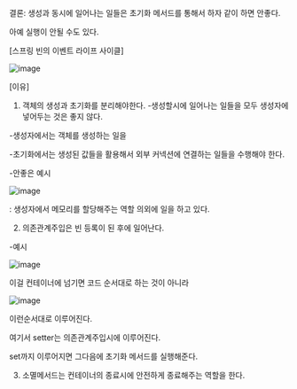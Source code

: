 결론: 생성과 동시에 일어나는 일들은 초기화 메서드를 통해서 하자 같이 하면 안좋다.

아예 실행이 안될 수도 있다.

[스프링 빈의 이벤트 라이프 사이클]

![image](https://user-images.githubusercontent.com/108928206/181724103-38868088-b0c6-40ac-9bef-fb81d844dca7.png)

[이유]

1. 객체의 생성과 초기화를 분리해야한다.
  -생성할시에 일어나는 일들을 모두 생성자에 넣어두는 것은 좋지 않다.
  
  -생성자에서는 객체를 생성하는 일을
  
  -초기화에서는 생성된 값들을 활용해서 외부 커넥션에 연결하는 일들을 수행해야 한다.
  
  -안좋은 예시
  
   ![image](https://user-images.githubusercontent.com/108928206/181724701-46a9de63-91cd-4784-9145-f8dbacaf5298.png)
    
   : 생성자에서 메모리를 할당해주는 역할 의외에 일을 하고 있다.
    
2. 의존관계주입은 빈 등록이 된 후에 일어난다.
  
  -예시
    
   ![image](https://user-images.githubusercontent.com/108928206/181725320-5f234afe-de4e-41ad-b029-a104e7f4a1a9.png)
    
   이걸 컨테이너에 넘기면 코드 순서대로 하는 것이 아니라
   
   ![image](https://user-images.githubusercontent.com/108928206/181725481-ccf93248-6954-4407-a147-1e9dd135f192.png)
  
   이런순서대로 이루어진다.
   
   여기서 setter는 의존관계주입시에 이루어진다.
   
   set까지 이루어지면 그다음에 초기화 메서드를 실행해준다.
   
 3. 소멸메서드는 컨테이너의 종료시에 안전하게 종료해주는 역할을 한다.
